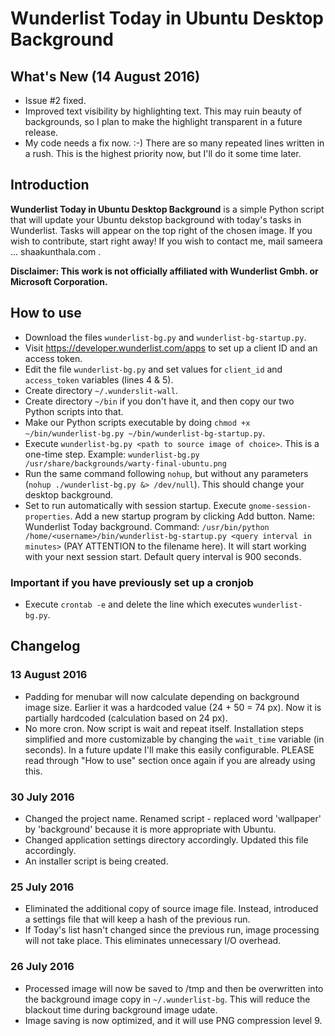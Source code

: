 # Wunderlist Today in Ubuntu Desktop Background
## What's New (14 August 2016)
* Issue #2 fixed.
* Improved text visibility by highlighting text. This may ruin beauty of backgrounds, so I plan to make the highlight transparent in a future release.
* My code needs a fix now. :-) There are so many repeated lines written in a rush. This is the highest priority now, but I'll do it some time later.

## Introduction
**Wunderlist Today in Ubuntu Desktop Background** is a simple Python script that will update your Ubuntu dekstop background with today's tasks in Wunderlist. Tasks will appear on the top right of the chosen image.
If you wish to contribute, start right away! If you wish to contact me, mail sameera ... shaakunthala.com .

**Disclaimer: This work is not officially affiliated with Wunderlist Gmbh. or Microsoft Corporation.**
## How to use
* Download the files `wunderlist-bg.py` and `wunderlist-bg-startup.py`.
* Visit https://developer.wunderlist.com/apps to set up a client ID and an access token.
* Edit the file `wunderlist-bg.py` and set values for `client_id` and `access_token` variables (lines 4 & 5).
* Create directory `~/.wunderslit-wall`.
* Create directory `~/bin` if you don't have it, and then copy our two Python scripts into that.
* Make our Python scripts executable by doing `chmod +x ~/bin/wunderlist-bg.py ~/bin/wunderlist-bg-startup.py`.
* Execute `wunderlist-bg.py <path to source image of choice>`. This is a one-time step. Example: `wunderlist-bg.py /usr/share/backgrounds/warty-final-ubuntu.png`
* Run the same command following `nohup`, but without any parameters (`nohup ./wunderlist-bg.py &> /dev/null`). This should change your desktop background.
* Set to run automatically with session startup. Execute `gnome-session-properties`. Add a new startup program by clicking Add button. Name: Wunderlist Today background. Command: `/usr/bin/python /home/<username>/bin/wunderlist-bg-startup.py <query interval in minutes>` (PAY ATTENTION to the filename here). It will start working with your next session start. Default query interval is 900 seconds.

### Important if you have previously set up a cronjob
* Execute `crontab -e` and delete the line which executes `wunderlist-bg.py`.

## Changelog
### 13 August 2016
* Padding for menubar will now calculate depending on background image size. Earlier it was a hardcoded value (24 + 50 = 74 px). Now it is partially hardcoded (calculation based on 24 px).
* No more cron. Now script is wait and repeat itself. Installation steps simplified and more customizable by changing the `wait_time` variable (in seconds). In a future update I'll make this easily configurable. PLEASE read through "How to use" section once again if you are already using this.

### 30 July 2016
* Changed the project name. Renamed script - replaced word 'wallpaper' by 'background' because it is more appropriate with Ubuntu.
* Changed application settings directory accordingly. Updated this file accordingly.
* An installer script is being created.

### 25 July 2016
* Eliminated the additional copy of source image file. Instead, introduced a settings file that will keep a hash of the previous run.
* If Today's list hasn't changed since the previous run, image processing will not take place. This eliminates unnecessary I/O overhead.

### 26 July 2016
* Processed image will now be saved to /tmp and then be overwritten into the background image copy in `~/.wunderlist-bg`. This will reduce the blackout time during background image udate.
* Image saving is now optimized, and it will use PNG compression level 9.
